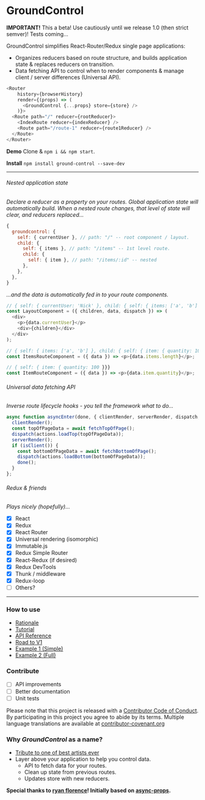 # GroundControl

**IMPORTANT!** This a beta! Use cautiously until we release 1.0 (then strict semver)! Tests coming...

GroundControl simplifies React-Router/Redux single page applications:

- Organizes reducers based on route structure, and builds application state & replaces reducers on transition.
- Data fetching API to control when to render components & manage client / server differences (Universal API).

```javascript
<Router
    history={browserHistory}
    render={(props) => (
      <GroundControl {...props} store={store} />
    )}>
  <Route path="/" reducer={rootReducer}>
    <IndexRoute reducer={indexReducer} />
    <Route path="/route-1" reducer={route1Reducer} />
  </Route>
</Router>
```

**Demo** Clone & ```npm i && npm start```.

**Install** ```npm install ground-control --save-dev```

---

###### Nested application state
*Declare a reducer as a property on your routes. Global application state will automatically build. When a nested route changes, that level of state will clear, and reducers replaced...*
```javascript
{
  groundcontrol: {
    self: { currentUser }, // path: "/" -- root component / layout.
    child: {
      self: { items }, // path: "/items" -- 1st level route.
      child: {
        self: { item }, // path: "/items/:id" -- nested
      },
    },
  },
}
```

*...and the data is automatically fed in to your route components.*
```javascript
// { self: { currentUser: 'Nick' }, child: { self: { items: ['a', 'b'] }, child: { self: { item: { quantity: 100 }}}}}
const LayoutComponent = ({ children, data, dispatch }) => (
  <div>
    <p>{data.currentUser}</p>
    <div>{children}</div>
  </div>
);

// { self: { items: ['a', 'b'] }, child: { self: { item: { quantity: 100 }}}}
const ItemsRouteComponent = ({ data }) => <p>{data.items.length}</p>;

// { self: { item: { quantity: 100 }}}
const ItemRouteComponent = ({ data }) => <p>{data.item.quantity}</p>;
```

###### Universal data fetching API
*Inverse route lifecycle hooks - you tell the framework what to do...*
```javascript
async function asyncEnter(done, { clientRender, serverRender, dispatch, isClient }) => {
  clientRender();
  const topOfPageData = await fetchTopOfPage();
  dispatch(actions.loadTop(topOfPageData));
  serverRender();
  if (isClient()) {
    const bottomOfPageData = await fetchBottomOfPage();
    dispatch(actions.loadBottom(bottomOfPageData));
    done();
  }
};
```

###### Redux & friends
*Plays nicely (hopefully)...*

- [x] React
- [x] Redux
- [x] React Router
- [x] Universal rendering (isomorphic)
- [x] Immutable.js
- [x] Redux Simple Router
- [x] React-Redux (if desired)
- [x] Redux DevTools
- [x] Thunk / middleware
- [x] Redux-loop
- [ ] Others?

---

### How to use
- [Rationale](https://github.com/raisemarketplace/ground-control/wiki/Rationale)
- [Tutorial](https://github.com/raisemarketplace/ground-control/wiki/Tutorial)
- [API Reference](https://github.com/raisemarketplace/ground-control/wiki/API-Reference)
- [Road to V1](https://github.com/raisemarketplace/ground-control/wiki/Road-to-V1)
- [Example 1 (Simple)](https://github.com/raisemarketplace/ground-control-example-simple)
- [Example 2 (Full)](https://github.com/raisemarketplace/ground-control-example-full)

### Contribute
- [ ] API improvements
- [ ] Better documentation
- [ ] Unit tests

Please note that this project is released with a [Contributor Code of
Conduct](CODE_OF_CONDUCT.md). By participating in this project you agree to
abide by its terms. Multiple language translations are available at
[contributor-covenant.org](http://contributor-covenant.org/version/1/3/0/i18n/)

### Why *GroundControl* as a name?
- [Tribute to one of best artists ever](https://www.youtube.com/watch?v=D67kmFzSh_o)
- Layer above your application to help you control data.
  - API to fetch data for your routes.
  - Clean up state from previous routes.
  - Updates store with new reducers.

**Special thanks to [ryan florence](https://github.com/ryanflorence)! Initially based on [async-props](https://github.com/rackt/async-props).**

